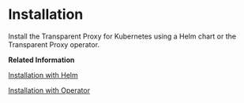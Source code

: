 <!-- loio47b8844e90be440881838a5d5d9f8a68 -->

# Installation

Install the Transparent Proxy for Kubernetes using a Helm chart or the Transparent Proxy operator.

**Related Information**  


[Installation with Helm](installation-with-helm-d201be0.md "Use the Helm chart to configure and manage the lifecycle of the Transparent Proxy.")

[Installation with Operator](installation-with-operator-8f5dd89.md "Use the operator to install the Transparent Proxy for Kubernetes.")

